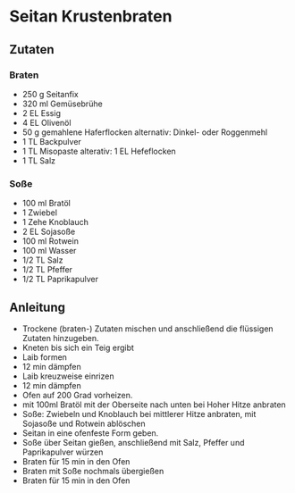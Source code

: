 # Seitan Krustenbraten

## Zutaten

### Braten
* 250 g Seitanfix
* 320 ml Gemüsebrühe
* 2 EL Essig
* 4 EL Olivenöl
* 50 g gemahlene Haferflocken alternativ: Dinkel- oder Roggenmehl
* 1 TL Backpulver
* 1 TL Misopaste alterativ: 1 EL Hefeflocken
* 1 TL Salz

### Soße
* 100 ml Bratöl
* 1 Zwiebel
* 1 Zehe Knoblauch
* 2 EL Sojasoße
* 100 ml Rotwein
* 100 ml Wasser
* 1/2 TL Salz
* 1/2 TL Pfeffer
* 1/2 TL Paprikapulver

## Anleitung

* Trockene (braten-) Zutaten mischen und anschließend die flüssigen Zutaten hinzugeben.
* Kneten bis sich ein Teig ergibt
* Laib formen
* 12 min dämpfen
* Laib kreuzweise einrizen
* 12 min dämpfen
* Ofen auf 200 Grad vorheizen.
* mit 100ml Bratöl mit der Oberseite nach unten bei Hoher Hitze anbraten
* Soße: Zwiebeln und Knoblauch bei mittlerer Hitze anbraten, mit Sojasoße und Rotwein ablöschen
* Seitan in eine ofenfeste Form geben.
* Soße über Seitan gießen, anschließend mit Salz, Pfeffer und Paprikapulver würzen
* Braten für 15 min in den Ofen
* Braten mit Soße nochmals übergießen
* Braten für 15 min in den Ofen
